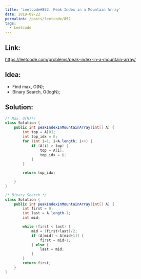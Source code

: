 ```yaml
---
title: 'Leetcode#852. Peak Index in a Mountain Array'
date: 2019-09-22
permalink: /posts/leetcode/852
tags:
  - Leetcode
---
```

## Link: ##
https://leetcode.com/problems/peak-index-in-a-mountain-array/

## Idea: ##
- Find max, O(N);
- Binary Search, O(logN);

## Solution: ##
```java
/* Max, O(N)*/
class Solution {
    public int peakIndexInMountainArray(int[] A) {
        int top = A[0];
        int top_idx = 0;
        for (int i=1; i<A.length; i++) {
            if (A[i] > top) {
                top = A[i];
                top_idx = i;
            }
        }

        return top_idx;

    }
}

/* Binary Search */
class Solution {
    public int peakIndexInMountainArray(int[] A) {
        int first = 0;
        int last = A.length-1;
        int mid;

        while (first < last) {
            mid = (first+last)/2;
            if (A[mid] < A[mid+1]) {
                first = mid+1;
            } else {
                last = mid;
            }
        }
        return first;
    }
}

```

